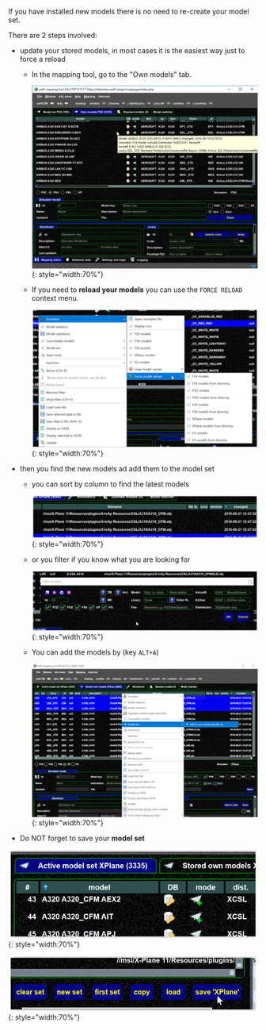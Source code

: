 <!--
    SPDX-FileCopyrightText: Copyright (C) swift Project Community / Contributors
    SPDX-License-Identifier: GFDL-1.3-only
-->

If you have installed new models there is no need to re-create your model set.

There are 2 steps involved:

- update your stored models, in most cases it is the easiest way just to force a reload
    - In the mapping tool, go to the "Own models" tab.

        ![](./../../img/swift_mapping_tool_-_own_models.jpg){: style="width:70%"}

    - If you need to **reload your models** you can use the `FORCE RELOAD` context menu.

        ![](./../../img/forcereload.jpg){: style="width:70%"}

-   then you find the new models ad add them to the model set
    - you can sort by column to find the latest models

        ![](./../../img/sortlatestmodels.jpg){: style="width:70%"}

    - or you filter if you know what you are looking for

        ![](./../../img/filtermodels.jpg){: style="width:70%"}

    - You can add the models by (key ``ALT+A``)

        ![](./../../img/addtoms.jpg){: style="width:70%"}

-   Do NOT forget to save your **model set**

![](./../../img/activemstab.jpg){: style="width:70%"}

![](./../../img/save.jpg){: style="width:70%"}
